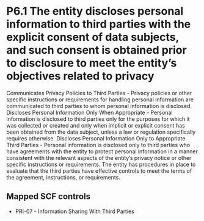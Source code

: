 # P6.1 The entity discloses personal information to third parties with the explicit consent of data subjects, and such consent is obtained prior to disclosure to meet the entity’s objectives related to privacy
Communicates Privacy Policies to Third Parties - Privacy policies or other specific instructions or requirements for handling personal information are communicated to third parties to whom personal information is disclosed. Discloses Personal Information Only When Appropriate - Personal information is disclosed to third parties only for the purposes for which it was collected or created and only when implicit or explicit consent has been obtained from the data subject, unless a law or regulation specifically requires otherwise. Discloses Personal Information Only to Appropriate Third Parties - Personal information is disclosed only to third parties who have agreements with the entity to protect personal information in a manner consistent with the relevant aspects of the entity’s privacy notice or other specific instructions or requirements. The entity has procedures in place to evaluate that the third parties have effective controls to meet the terms of the agreement, instructions, or requirements.
## Mapped SCF controls
- PRI-07 - Information Sharing With Third Parties